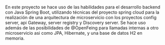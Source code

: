 En este proyecto se hace uso de las habilidades para el desarrollo backend con Java Spring Boot,
utilizando técnicas del proyecto spring cloud para la realización de una arquitectura de microservicio
con los proyectos config server, api Gateway, server registry y Discovery server. Se hace uso además
de las posibilidades de @OpenFeing para llamadas internas a otro microservicio asi como JPA, Hibernate,
 y una base de datos H2 en memoria.
